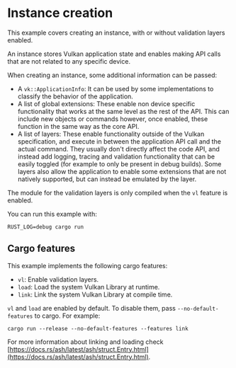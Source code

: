 # Instance creation

This example covers creating an instance, with or without validation layers enabled.

An instance stores Vulkan application state and enables making API calls that are not related to any specific device. 

When creating an instance, some additional information can be passed:

 - A `vk::ApplicationInfo`: It can be used by some implementations to classify the behavior of the application.
 - A list of global extensions: These enable non device specific functionality that works at the same level as the rest of the API. This can include new objects or commands however, once enabled, these function in the same way as the core API.
 - A list of layers: These enable functionality outside of the Vulkan specification, and execute in between the application API call and the actual command. They usually don't directly affect the code API, and instead add logging, tracing and validation functionality that can be easily toggled (for example to only be present in debug builds). Some layers also allow the application to enable some extensions that are not natively supported, but can instead be emulated by the layer.

The module for the validation layers is only compiled when the `vl` feature is enabled.

You can run this example with:

`RUST_LOG=debug cargo run`

## Cargo features

This example implements the following cargo features:

- `vl`: Enable validation layers.
- `load`: Load the system Vulkan Library at runtime.
- `link`: Link the system Vulkan Library at compile time.

`vl` and `load` are enabled by default. To disable them, pass `--no-default-features` to cargo.
For example:

`cargo run --release --no-default-features --features link`

For more information about linking and loading check
[https://docs.rs/ash/latest/ash/struct.Entry.html](https://docs.rs/ash/latest/ash/struct.Entry.html).
